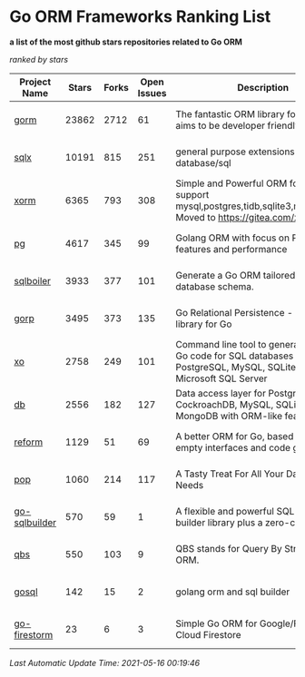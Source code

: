 Go ORM Frameworks Ranking List
==========

**a list of the most github stars repositories related to Go ORM**

*ranked by stars*

| Project Name | Stars | Forks | Open Issues | Description | Last Commit |
| ------------ | ----- | ----- | ----------- | ----------- | ----------- |
| [gorm](https://github.com/go-gorm/gorm) | 23862 | 2712 | 61 | The fantastic ORM library for Golang, aims to be developer friendly | 2021-05-10 01:51:50 |
| [sqlx](https://github.com/jmoiron/sqlx) | 10191 | 815 | 251 | general purpose extensions to golang's database/sql | 2021-05-15 17:05:56 |
| [xorm](https://github.com/go-xorm/xorm) | 6365 | 793 | 308 | Simple and Powerful ORM for Go, support mysql,postgres,tidb,sqlite3,mssql,oracle, Moved to https://gitea.com/xorm/xorm | 2019-10-15 07:03:49 |
| [pg](https://github.com/go-pg/pg) | 4617 | 345 | 99 | Golang ORM with focus on PostgreSQL features and performance | 2021-04-25 09:31:40 |
| [sqlboiler](https://github.com/volatiletech/sqlboiler) | 3933 | 377 | 101 | Generate a Go ORM tailored to your database schema. | 2021-03-14 22:17:39 |
| [gorp](https://github.com/go-gorp/gorp) | 3495 | 373 | 135 | Go Relational Persistence - an ORM-ish library for Go | 2021-03-04 16:05:55 |
| [xo](https://github.com/xo/xo) | 2758 | 249 | 101 | Command line tool to generate idiomatic Go code for SQL databases supporting PostgreSQL, MySQL, SQLite, Oracle, and Microsoft SQL Server | 2021-04-16 02:50:17 |
| [db](https://github.com/upper/db) | 2556 | 182 | 127 | Data access layer for PostgreSQL, CockroachDB, MySQL, SQLite and MongoDB with ORM-like features. | 2021-03-21 16:40:12 |
| [reform](https://github.com/go-reform/reform) | 1129 | 51 | 69 | A better ORM for Go, based on non-empty interfaces and code generation. | 2021-04-06 08:18:56 |
| [pop](https://github.com/gobuffalo/pop) | 1060 | 214 | 117 | A Tasty Treat For All Your Database Needs | 2021-05-06 20:20:59 |
| [go-sqlbuilder](https://github.com/huandu/go-sqlbuilder) | 570 | 59 | 1 | A flexible and powerful SQL string builder library plus a zero-config ORM. | 2021-03-27 18:00:54 |
| [qbs](https://github.com/coocood/qbs) | 550 | 103 | 9 | QBS stands for Query By Struct. A Go ORM. | 2017-04-18 01:16:07 |
| [gosql](https://github.com/rushteam/gosql) | 142 | 15 | 2 | golang orm and sql builder | 2020-11-22 00:57:55 |
| [go-firestorm](https://github.com/jschoedt/go-firestorm) | 23 | 6 | 3 | Simple Go ORM for Google/Firebase Cloud Firestore | 2020-07-07 16:31:05 |

*Last Automatic Update Time: 2021-05-16 00:19:46*